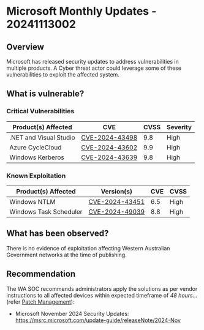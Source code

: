 # Microsoft Monthly Updates - 20241113002

## Overview

Microsoft has released security updates to address vulnerabilities in multiple products. A Cyber threat actor could leverage some of these vulnerabilities to exploit the affected system.

## What is vulnerable?

### Critical Vulnerabilities

| Product(s) Affected    | CVE                                                               | CVSS | Severity |
| ---------------------- | ----------------------------------------------------------------- | ---- | -------- |
| .NET and Visual Studio | [CVE-2024-43498](https://nvd.nist.gov/vuln/detail/cve-2024-43489) | 9.8  | High     |
| Azure CycleCloud       | [CVE-2024-43602](https://nvd.nist.gov/vuln/detail/CVE-2024-43602) | 9.9  | High     |
| Windows Kerberos       | [CVE-2024-43639](https://nvd.nist.gov/vuln/detail/CVE-2024-43639) | 9.8  | High     |

### Known Exploitation

| Product(s) Affected    | Version(s)                                                                      | CVE | CVSS | 
| ---------------------- | ------------------------------------------------------------------------------- | --- | ---- | 
| Windows NTLM           | [CVE-2024-43451](https://nvd.nist.gov/vuln/detail/CVE-2024-43451) | 6.5 | High | 
| Windows Task Scheduler | [CVE-2024-49039](https://nvd.nist.gov/vuln/detail/CVE-2024-49039)               | 8.8 | High |

## What has been observed?

There is no evidence of exploitation affecting Western Australian Government networks at the time of publishing.

## Recommendation

The WA SOC recommends administrators apply the solutions as per vendor instructions to all affected devices within expected timeframe of *48 hours...* (refer [Patch Management](../guidelines/patch-management.md)):

- Microsoft November 2024 Security Updates: <https://msrc.microsoft.com/update-guide/releaseNote/2024-Nov>
